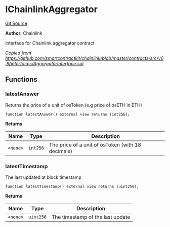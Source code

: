 # IChainlinkAggregator
[Git Source](https://github.com/stakewise/v3-core/blob/c4059a64871829ca60ea58f054baf8eb13d3572a/contracts/interfaces/IChainlinkAggregator.sol)

**Author:**
Chainlink

Interface for Chainlink aggregator contract

*Copied from https://github.com/smartcontractkit/chainlink/blob/master/contracts/src/v0.8/interfaces/AggregatorInterface.sol*


## Functions
### latestAnswer

Returns the price of a unit of osToken (e.g price of osETH in ETH)


```solidity
function latestAnswer() external view returns (int256);
```
**Returns**

|Name|Type|Description|
|----|----|-----------|
|`<none>`|`int256`|The price of a unit of osToken (with 18 decimals)|


### latestTimestamp

The last updated at block timestamp


```solidity
function latestTimestamp() external view returns (uint256);
```
**Returns**

|Name|Type|Description|
|----|----|-----------|
|`<none>`|`uint256`|The timestamp of the last update|



